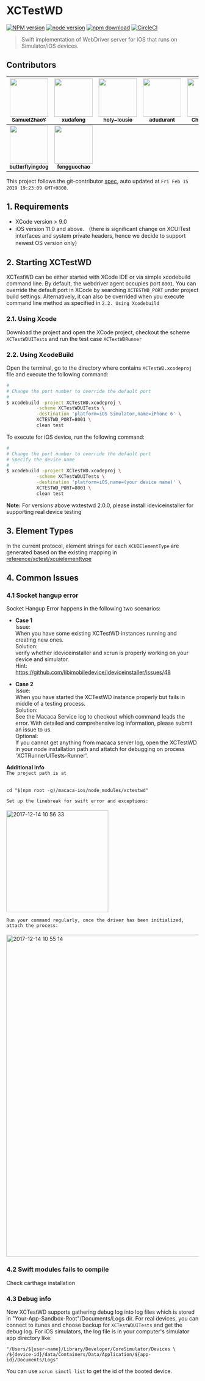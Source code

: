 # XCTestWD

[![NPM version][npm-image]][npm-url]
[![node version][node-image]][node-url]
[![npm download][download-image]][download-url]
[![CircleCI](https://circleci.com/gh/macacajs/XCTestWD.svg?style=svg)](https://circleci.com/gh/macacajs/XCTestWD)

[npm-image]: https://img.shields.io/npm/v/xctestwd.svg?style=flat-square
[npm-url]: https://npmjs.org/package/xctestwd
[node-image]: https://img.shields.io/badge/node.js-%3E=_8-green.svg?style=flat-square
[node-url]: http://nodejs.org/download/
[download-image]: https://img.shields.io/npm/dm/xctestwd.svg?style=flat-square
[download-url]: https://npmjs.org/package/xctestwd

> Swift implementation of WebDriver server for iOS that runs on Simulator/iOS devices.

<!-- GITCONTRIBUTOR_START -->

## Contributors

|[<img src="https://avatars0.githubusercontent.com/u/8198256?v=4" width="100px;"/><br/><sub><b>SamuelZhaoY</b></sub>](https://github.com/SamuelZhaoY)<br/>|[<img src="https://avatars1.githubusercontent.com/u/1011681?v=4" width="100px;"/><br/><sub><b>xudafeng</b></sub>](https://github.com/xudafeng)<br/>|[<img src="https://avatars2.githubusercontent.com/u/10086769?v=4" width="100px;"/><br/><sub><b>holy-lousie</b></sub>](https://github.com/holy-lousie)<br/>|[<img src="https://avatars2.githubusercontent.com/u/9434109?v=4" width="100px;"/><br/><sub><b>adudurant</b></sub>](https://github.com/adudurant)<br/>|[<img src="https://avatars1.githubusercontent.com/u/17233599?v=4" width="100px;"/><br/><sub><b>Chan-Chun</b></sub>](https://github.com/Chan-Chun)<br/>|[<img src="https://avatars1.githubusercontent.com/u/7436932?v=4" width="100px;"/><br/><sub><b>gurisxie</b></sub>](https://github.com/gurisxie)<br/>|
| :---: | :---: | :---: | :---: | :---: | :---: |
[<img src="https://avatars1.githubusercontent.com/u/26514264?v=4" width="100px;"/><br/><sub><b>butterflyingdog</b></sub>](https://github.com/butterflyingdog)<br/>|[<img src="https://avatars3.githubusercontent.com/u/32116360?v=4" width="100px;"/><br/><sub><b>fengguochao</b></sub>](https://github.com/fengguochao)<br/>

This project follows the git-contributor [spec](https://github.com/xudafeng/git-contributor), auto updated at `Fri Feb 15 2019 19:23:09 GMT+0800`.

<!-- GITCONTRIBUTOR_END -->

## 1. Requirements

- XCode version > 9.0
- iOS version 11.0 and above. （there is significant change on XCUITest interfaces and system private headers, hence we decide to support newest OS version only）

## 2. Starting XCTestWD

XCTestWD can be either started with XCode IDE or via simple xcodebuild command line. By default, the webdriver agent occupies port `8001`.  You can override the default port in XCode by searching `XCTESTWD_PORT` under project build settings. Alternatively, it can also be overrided when you execute command line method as specified in `2.2. Using Xcodebuild`

### 2.1. Using Xcode

Download the project and open the XCode project, checkout the scheme `XCTestWDUITests` and run the test case `XCTextWDRunner`

### 2.2. Using XcodeBuild

Open the terminal, go to the directory where contains `XCTestWD.xcodeproj` file and execute the following command:

```bash
#
# Change the port number to override the default port
#
$ xcodebuild -project XCTestWD.xcodeproj \
           -scheme XCTestWDUITests \
           -destination 'platform=iOS Simulator,name=iPhone 6' \
           XCTESTWD_PORT=8001 \
           clean test
```

To execute for iOS device, run the following command:

```bash
#
# Change the port number to override the default port
# Specify the device name
#
$ xcodebuild -project XCTestWD.xcodeproj \
           -scheme XCTestWDUITests \
           -destination 'platform=iOS,name=(your device name)' \
           XCTESTWD_PORT=8001 \
           clean test
```
**Note:** For versions above wxtestwd 2.0.0, please install ideviceinstaller for supporting real device testing


## 3. Element Types

In the current protocol, element strings for each `XCUIElementType` are generated based on the existing mapping in [reference/xctest/xcuielementtype](https://developer.apple.com/reference/xctest/xcuielementtype)


## 4. Common Issues

### 4.1 Socket hangup error

Socket Hangup Error happens in the following two scenarios: <br>
- **Case 1** <br>
Issue: <br>
When you have some existing XCTestWD instances running and creating new ones. <br>
Solution: <br>
verify whether ideviceinstaller and xcrun is properly working on your device and simulator. <br>
Hint: <br>
https://github.com/libimobiledevice/ideviceinstaller/issues/48

- **Case 2** <br>
Issue: <br>
When you have started the XCTestWD instance properly but fails in middle of a testing process. <br>
Solution: <br>
See the Macaca Service log to checkout which command leads the error. With detailed and comprehensive log information, please submit an issue to us. <br>
Optional: <br>
If you cannot get anything from macaca server log, open the XCTestWD in your node installation path and attatch for debugging on process 'XCTRunnerUITests-Runner'. <br>

**Additional Info**<br>
`The project path is at`<br><br>
```
cd "$(npm root -g)/macaca-ios/node_modules/xctestwd"
```

`Set up the linebreak for swift error and exceptions:`<br><br>
<img width="267" alt="2017-12-14 10 56 33" src="https://user-images.githubusercontent.com/8198256/33973562-9153137a-e0be-11e7-9ef0-b2d06bbd32c8.png">

`Run your command regularly, once the driver has been initialized, attach the process:`<br><br>
<img width="843" alt="2017-12-14 10 55 14" src="https://user-images.githubusercontent.com/8198256/33973561-912c0dde-e0be-11e7-824c-bfa5df42e889.png">

### 4.2 Swift modules fails to compile

Check carthage installation

### 4.3 Debug info

Now XCTestWD supports gathering debug log into log files which is stored in "Your-App-Sandbox-Root"/Documents/Logs dir. For real devices, you can connect to itunes and choose backup for `XCTestWDUITests` and get the debug log. For iOS simulators, the log file is in your computer's simulator app directory like:

```
"/Users/${user-name}/Library/Developer/CoreSimulator/Devices \
/${device-id}/data/Containers/Data/Application/${app-id}/Documents/Logs"
```

You can use `xcrun simctl list` to get the id of the booted device.
